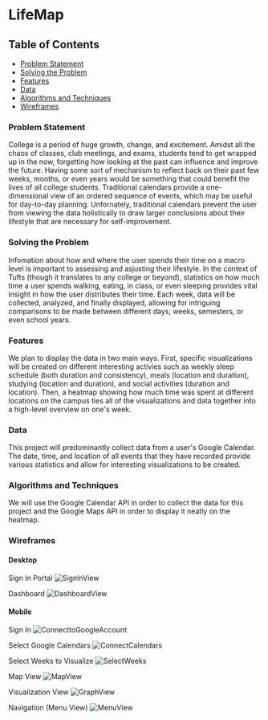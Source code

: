 # LifeMap

## Table of Contents
- [Problem Statement](#problem-statement)
- [Solving the Problem](#solving-the-problem)
- [Features](#features)
- [Data](#data)
- [Algorithms and Techniques](#algorithms-and-techniques)
- [Wireframes](#wireframes)

### Problem Statement
College is a period of huge growth, change, and excitement. Amidst all the chaos of classes, club meetings, and exams, students tend to get wrapped up in the now, forgetting how looking at the past can influence and improve the future. Having some sort of mechanism to reflect back on their past few weeks, months, or even years would be something that could benefit the lives of all college students. Traditional calendars provide a one-dimensional view of an ordered sequence of events, which may be useful for day-to-day planning. Unfornately, traditional calendars prevent the user from viewing the data holistically to draw larger conclusions about their lifestyle that are necessary for self-improvement.

### Solving the Problem
Infomation about how and where the user spends their time on a macro level is important to assessing and asjusting their lifestyle. In the context of Tufts (though it translates to any college or beyond), statistics on how much time a user spends walking, eating, in class, or even sleeping provides vital insight in how the user distributes their time. Each week, data will be collected, analyzed, and finally displayed, allowing for intriguing comparisons to be made between different days, weeks, semesters, or even school years.

### Features
We plan to display the data in two main ways. First, specific visualizations will be created on different interesting activies such as weekly sleep schedule (both duration and consistency), meals (location and duration), studying (location and duration), and social activities (duration and location). Then, a heatmap showing how much time was spent at different locations on the campus ties all of the visualizations and data together into a high-level overview on one's week.

### Data
This project will predominantly collect data from a user's Google Calendar. The date, time, and location of all events that they have recorded provide various statistics and allow for interesting visualizations to be created.

### Algorithms and Techniques
We will use the Google Calendar API in order to collect the data for this project and the Google Maps API in order to display it neatly on the heatmap.

### Wireframes

#### Desktop
Sign In Portal
![SignInView](https://github.com/tuftsdev/comp20-s2018-team9/blob/master/wireframes/desktop/SignIn.png)

Dashboard
![DashboardView](https://github.com/tuftsdev/comp20-s2018-team9/blob/master/wireframes/desktop/DashboardView.png)

#### Mobile
Sign In
![ConnecttoGoogleAccount](https://github.com/tuftsdev/comp20-s2018-team9/blob/master/wireframes/mobile/ConnecttoGoogleAccount.png)

Select Google Calendars
![ConnectCalendars](https://github.com/tuftsdev/comp20-s2018-team9/blob/master/wireframes/mobile/ConnectCalendars.png)

Select Weeks to Visualize
![SelectWeeks](https://github.com/tuftsdev/comp20-s2018-team9/blob/master/wireframes/mobile/SelectWeeks.png)

Map View
![MapView](https://github.com/tuftsdev/comp20-s2018-team9/blob/master/wireframes/mobile/MapView.png)

Visualization View
![GraphView](https://github.com/tuftsdev/comp20-s2018-team9/blob/master/wireframes/mobile/GraphView.png)

Navigation (Menu View)
![MenuView](https://github.com/tuftsdev/comp20-s2018-team9/blob/master/wireframes/mobile/MenuView.png)
